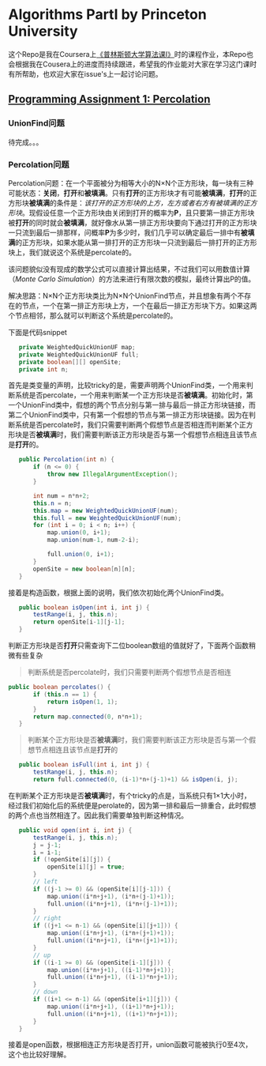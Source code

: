 # Algorithms PartI by Princeton University
这个Repo是我在Coursera上[《普林斯顿大学算法课I》](https://www.coursera.org/learn/introduction-to-algorithms/)时的课程作业，本Repo也会根据我在Cousera上的进度而持续跟进，希望我的作业能对大家在学习这门课时有所帮助，也欢迎大家在issue's上一起讨论问题。
##  [Programming Assignment 1: Percolation](http://coursera.cs.princeton.edu/algs4/assignments/percolation.html)
### UnionFind问题
待完成。。。
### Percolation问题
Percolation问题：在一个平面被分为相等大小的N×N个正方形块，每一块有三种可能状态：**关闭**，**打开**和**被填满**。只有**打开**的正方形块才有可能**被填满**，**打开**的正方形块**被填满**的条件是：*该打开的正方形块的上方，左方或者右方有被填满的正方形块*。现假设任意一个正方形块由关闭到打开的概率为**P**，且只要第一排正方形块被**打开**的同时就会**被填满**，就好像水从第一排正方形块要向下通过打开的正方形块一只流到最后一排那样，问概率**P**为多少时，我们几乎可以确定最后一排中有**被填满**的正方形块，如果水能从第一排打开的正方形块一只流到最后一排打开的正方形块上，我们就说这个系统是percolate的。

该问题貌似没有现成的数学公式可以直接计算出结果，不过我们可以用数值计算（*Monte Carlo Simulation*）的方法来进行有限次数的模拟，最终计算出P的值。

解决思路：N×N个正方形块类比为N×N个UnionFind节点，并且想象有两个不存在的节点，一个在第一排正方形块上方，一个在最后一排正方形块下方。如果这两个节点相邻，那么就可以判断这个系统是percolate的。

下面是代码snippet
```java
   private WeightedQuickUnionUF map;
   private WeightedQuickUnionUF full;
   private boolean[][] openSite;
   private int n;
```
首先是类变量的声明，比较tricky的是，需要声明两个UnionFind类，一个用来判断系统是否percolate，一个用来判断某一个正方形块是否**被填满**。初始化时，第一个UnionFind类中，假想的两个节点分别与第一排与最后一排正方形块链接，而第二个UnionFind类中，只有第一个假想的节点与第一排正方形块链接。因为在判断系统是否percolate时，我们只需要判断两个假想节点是否相连而判断某个正方形块是否**被填满**时，我们需要判断该正方形块是否与第一个假想节点相连且该节点是**打开**的。
```java
   public Percolation(int n) {
       if (n <= 0) {
           throw new IllegalArgumentException();
       }

       int num = n*n+2;
       this.n = n;
       this.map = new WeightedQuickUnionUF(num);
       this.full = new WeightedQuickUnionUF(num);
       for (int i = 0; i < n; i++) {
           map.union(0, i+1);
           map.union(num-1, num-2-i);

           full.union(0, i+1);
       }
       openSite = new boolean[n][n];
   }
```
接着是构造函数，根据上面的说明，我们依次初始化两个UnionFind类。
```java
   public boolean isOpen(int i, int j) {
       testRange(i, j, this.n);
       return openSite[i-1][j-1];
   }
```

判断正方形块是否**打开**只需查询下二位boolean数组的值就好了，下面两个函数稍微有些复杂

>判断系统是否percolate时，我们只需要判断两个假想节点是否相连
```java
public boolean percolates() {
       if (this.n == 1) {
           return isOpen(1, 1);
       }
       return map.connected(0, n*n+1);
   }
```
>判断某个正方形块是否**被填满**时，我们需要判断该正方形块是否与第一个假想节点相连且该节点是**打开**的
```java
   public boolean isFull(int i, int j) {
       testRange(i, j, this.n);
       return full.connected(0, (i-1)*n+(j-1)+1) && isOpen(i, j);
```
在判断某个正方形块是否**被填满**时，有个tricky的点是，当系统只有1×1大小时，经过我们初始化后的系统便是perolate的，因为第一排和最后一排重合，此时假想的两个点也当然相连了。因此我们需要单独判断这种情况。
```java
   public void open(int i, int j) {
       testRange(i, j, this.n);
       j = j-1;
       i = i-1;
       if (!openSite[i][j]) {
           openSite[i][j] = true;
       }
       // left
       if ((j-1 >= 0) && (openSite[i][j-1])) {
           map.union((i*n+j+1), (i*n+(j-1)+1));
           full.union((i*n+j+1), (i*n+(j-1)+1));
       }
       // right
       if ((j+1 <= n-1) && (openSite[i][j+1])) {
           map.union((i*n+j+1), (i*n+(j+1)+1));
           full.union((i*n+j+1), (i*n+(j+1)+1));
       }
       // up
       if ((i-1 >= 0) && (openSite[i-1][j])) {
           map.union((i*n+j+1), ((i-1)*n+j+1));
           full.union((i*n+j+1), ((i-1)*n+j+1));
       }
       // down
       if ((i+1 <= n-1) && (openSite[i+1][j])) {
           map.union((i*n+j+1), ((i+1)*n+j+1));
           full.union((i*n+j+1), ((i+1)*n+j+1));
       }
   }
```
接着是open函数，根据相连正方形块是否打开，union函数可能被执行0至4次，这个也比较好理解。
